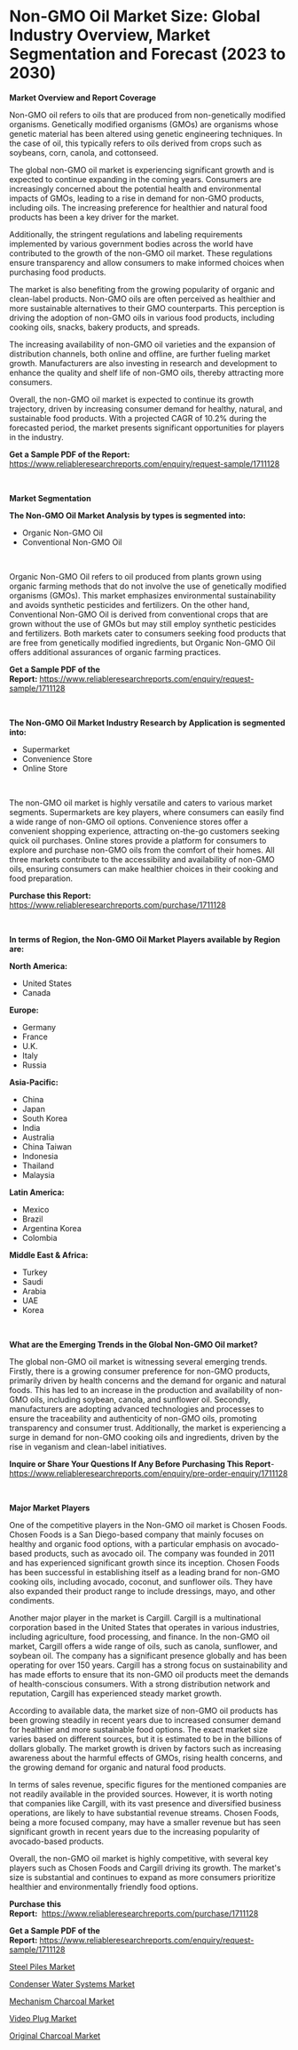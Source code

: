 <p><h1>Non-GMO Oil Market Size: Global Industry Overview, Market Segmentation and Forecast (2023 to 2030)</h1></p><p><strong>Market Overview and Report Coverage</strong></p>
<p><p>Non-GMO oil refers to oils that are produced from non-genetically modified organisms. Genetically modified organisms (GMOs) are organisms whose genetic material has been altered using genetic engineering techniques. In the case of oil, this typically refers to oils derived from crops such as soybeans, corn, canola, and cottonseed.</p><p>The global non-GMO oil market is experiencing significant growth and is expected to continue expanding in the coming years. Consumers are increasingly concerned about the potential health and environmental impacts of GMOs, leading to a rise in demand for non-GMO products, including oils. The increasing preference for healthier and natural food products has been a key driver for the market.</p><p>Additionally, the stringent regulations and labeling requirements implemented by various government bodies across the world have contributed to the growth of the non-GMO oil market. These regulations ensure transparency and allow consumers to make informed choices when purchasing food products.</p><p>The market is also benefiting from the growing popularity of organic and clean-label products. Non-GMO oils are often perceived as healthier and more sustainable alternatives to their GMO counterparts. This perception is driving the adoption of non-GMO oils in various food products, including cooking oils, snacks, bakery products, and spreads.</p><p>The increasing availability of non-GMO oil varieties and the expansion of distribution channels, both online and offline, are further fueling market growth. Manufacturers are also investing in research and development to enhance the quality and shelf life of non-GMO oils, thereby attracting more consumers.</p><p>Overall, the non-GMO oil market is expected to continue its growth trajectory, driven by increasing consumer demand for healthy, natural, and sustainable food products. With a projected CAGR of 10.2% during the forecasted period, the market presents significant opportunities for players in the industry.</p></p>
<p><strong>Get a Sample PDF of the Report:</strong> <a href="https://www.reliableresearchreports.com/enquiry/request-sample/1711128">https://www.reliableresearchreports.com/enquiry/request-sample/1711128</a></p>
<p>&nbsp;</p>
<p><strong>Market Segmentation</strong></p>
<p><strong>The Non-GMO Oil Market Analysis by types is segmented into:</strong></p>
<p><ul><li>Organic Non-GMO Oil</li><li>Conventional Non-GMO Oil</li></ul></p>
<p>&nbsp;</p>
<p><p>Organic Non-GMO Oil refers to oil produced from plants grown using organic farming methods that do not involve the use of genetically modified organisms (GMOs). This market emphasizes environmental sustainability and avoids synthetic pesticides and fertilizers. On the other hand, Conventional Non-GMO Oil is derived from conventional crops that are grown without the use of GMOs but may still employ synthetic pesticides and fertilizers. Both markets cater to consumers seeking food products that are free from genetically modified ingredients, but Organic Non-GMO Oil offers additional assurances of organic farming practices.</p></p>
<p><strong>Get a Sample PDF of the Report:</strong>&nbsp;<a href="https://www.reliableresearchreports.com/enquiry/request-sample/1711128">https://www.reliableresearchreports.com/enquiry/request-sample/1711128</a></p>
<p>&nbsp;</p>
<p><strong>The Non-GMO Oil Market Industry Research by Application is segmented into:</strong></p>
<p><ul><li>Supermarket</li><li>Convenience Store</li><li>Online Store</li></ul></p>
<p>&nbsp;</p>
<p><p>The non-GMO oil market is highly versatile and caters to various market segments. Supermarkets are key players, where consumers can easily find a wide range of non-GMO oil options. Convenience stores offer a convenient shopping experience, attracting on-the-go customers seeking quick oil purchases. Online stores provide a platform for consumers to explore and purchase non-GMO oils from the comfort of their homes. All three markets contribute to the accessibility and availability of non-GMO oils, ensuring consumers can make healthier choices in their cooking and food preparation.</p></p>
<p><strong>Purchase this Report:</strong>&nbsp; <a href="https://www.reliableresearchreports.com/purchase/1711128">https://www.reliableresearchreports.com/purchase/1711128</a></p>
<p>&nbsp;</p>
<p><strong>In terms of Region, the Non-GMO Oil Market Players available by Region are:</strong></p>
<p>
    <p> <strong> North America: </strong>
        <ul>
            <li>United States</li>
            <li>Canada</li>
        </ul>
        </p> 
    <p> <strong> Europe: </strong>
        <ul>
            <li>Germany</li>
            <li>France</li>
            <li>U.K.</li>
            <li>Italy</li>
            <li>Russia</li>
        </ul>
        </p> 
    <p> <strong> Asia-Pacific: </strong>
        <ul>
            <li>China</li>
            <li>Japan</li>
            <li>South Korea</li>
            <li>India</li>
            <li>Australia</li>
            <li>China Taiwan</li>
            <li>Indonesia</li>
            <li>Thailand</li>
            <li>Malaysia</li>
        </ul>
        </p> 
    <p> <strong> Latin America: </strong>
        <ul>
            <li>Mexico</li>
            <li>Brazil</li>
            <li>Argentina Korea</li>
            <li>Colombia</li>
        </ul>
        </p> 
    <p> <strong> Middle East & Africa: </strong>
        <ul>
            <li>Turkey</li>
            <li>Saudi</li>
            <li>Arabia</li>
            <li>UAE</li>
            <li>Korea</li>
        </ul>
    </p>
    </p>
<p>&nbsp;</p>
<p><strong>What are the Emerging Trends in the Global Non-GMO Oil market?</strong></p>
<p><p>The global non-GMO oil market is witnessing several emerging trends. Firstly, there is a growing consumer preference for non-GMO products, primarily driven by health concerns and the demand for organic and natural foods. This has led to an increase in the production and availability of non-GMO oils, including soybean, canola, and sunflower oil. Secondly, manufacturers are adopting advanced technologies and processes to ensure the traceability and authenticity of non-GMO oils, promoting transparency and consumer trust. Additionally, the market is experiencing a surge in demand for non-GMO cooking oils and ingredients, driven by the rise in veganism and clean-label initiatives.</p></p>
<p><strong>Inquire or Share Your Questions If Any Before Purchasing This Report</strong>- <a href="https://www.reliableresearchreports.com/enquiry/pre-order-enquiry/1711128">https://www.reliableresearchreports.com/enquiry/pre-order-enquiry/1711128</a></p>
<p>&nbsp;</p>
<p><strong>Major Market Players</strong></p>
<p><p>One of the competitive players in the Non-GMO oil market is Chosen Foods. Chosen Foods is a San Diego-based company that mainly focuses on healthy and organic food options, with a particular emphasis on avocado-based products, such as avocado oil. The company was founded in 2011 and has experienced significant growth since its inception. Chosen Foods has been successful in establishing itself as a leading brand for non-GMO cooking oils, including avocado, coconut, and sunflower oils. They have also expanded their product range to include dressings, mayo, and other condiments. </p><p>Another major player in the market is Cargill. Cargill is a multinational corporation based in the United States that operates in various industries, including agriculture, food processing, and finance. In the non-GMO oil market, Cargill offers a wide range of oils, such as canola, sunflower, and soybean oil. The company has a significant presence globally and has been operating for over 150 years. Cargill has a strong focus on sustainability and has made efforts to ensure that its non-GMO oil products meet the demands of health-conscious consumers. With a strong distribution network and reputation, Cargill has experienced steady market growth.</p><p>According to available data, the market size of non-GMO oil products has been growing steadily in recent years due to increased consumer demand for healthier and more sustainable food options. The exact market size varies based on different sources, but it is estimated to be in the billions of dollars globally. The market growth is driven by factors such as increasing awareness about the harmful effects of GMOs, rising health concerns, and the growing demand for organic and natural food products.</p><p>In terms of sales revenue, specific figures for the mentioned companies are not readily available in the provided sources. However, it is worth noting that companies like Cargill, with its vast presence and diversified business operations, are likely to have substantial revenue streams. Chosen Foods, being a more focused company, may have a smaller revenue but has seen significant growth in recent years due to the increasing popularity of avocado-based products.</p><p>Overall, the non-GMO oil market is highly competitive, with several key players such as Chosen Foods and Cargill driving its growth. The market's size is substantial and continues to expand as more consumers prioritize healthier and environmentally friendly food options.</p></p>
<p><strong>Purchase this Report:</strong>&nbsp;&nbsp;<a href="https://www.reliableresearchreports.com/purchase/1711128">https://www.reliableresearchreports.com/purchase/1711128</a></p>
<p></p>
<p><strong>Get a Sample PDF of the Report:</strong>&nbsp;<a href="https://www.reliableresearchreports.com/enquiry/request-sample/1711128">https://www.reliableresearchreports.com/enquiry/request-sample/1711128</a></p>
<p><p><a href="https://www.linkedin.com/pulse/steel-piles-market-size-growth-forecast-from-2023-2030-5d6ge/">Steel Piles Market</a></p><p><a href="https://medium.com/@boydsmitham726/condenser-water-systems-market-research-report-its-history-and-forecast-2023-to-2030-3ff5bd24f342">Condenser Water Systems Market</a></p><p><a href="https://www.linkedin.com/pulse/mechanism-charcoal-market-insights-players-forecast-till-8wage/">Mechanism Charcoal Market</a></p><p><a href="https://medium.com/@cierrahayes645/video-plug-market-report-reveals-the-latest-trends-and-growth-opportunities-of-this-market-fc7ec71f5ac5">Video Plug Market</a></p><p><a href="https://www.linkedin.com/pulse/original-charcoal-market-size-growth-forecast-from-2023-tmjye/">Original Charcoal Market</a></p></p>